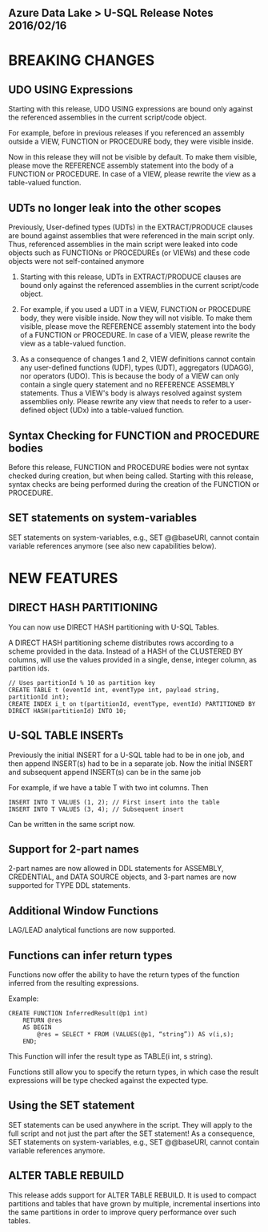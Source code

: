 
Azure Data Lake > U-SQL Release Notes 2016/02/16
--------------------------

# BREAKING CHANGES
 
## UDO USING Expressions
 
Starting with this release, UDO USING expressions are bound only against the referenced assemblies in the current script/code object. 

For example, before in previous releases if you referenced an assembly outside a VIEW, FUNCTION or PROCEDURE body, they were visible inside. 
 
Now in this release they will not be visible by default.  To make them visible, please move the REFERENCE assembly statement into the body of a FUNCTION or PROCEDURE. In case of a VIEW, please rewrite the view as a table-valued function.
 
## UDTs no longer leak into the other scopes
 
Previously, User-defined types (UDTs) in the EXTRACT/PRODUCE clauses are bound against assemblies that were referenced in the main script only. Thus, referenced assemblies in the main script were leaked into code objects such as FUNCTIONs or PROCEDUREs (or VIEWs) and these code objects were not self-contained anymore 

1. Starting with this release, UDTs in EXTRACT/PRODUCE clauses are bound only against the referenced assemblies in the current script/code object.

2. For example, if you used a UDT in a VIEW, FUNCTION or PROCEDURE body, they were visible inside. Now they will not visible. To make them visible, please move the REFERENCE assembly statement into the body of a FUNCTION or PROCEDURE. In case of a VIEW, please rewrite the view as a table-valued function.
 
3. As a consequence of changes 1 and 2, VIEW definitions cannot contain any user-defined functions (UDF), types (UDT), aggregators (UDAGG), nor operators (UDO). This is because the body of a VIEW can only contain a single query statement and no REFERENCE ASSEMBLY statements. Thus a VIEW's body is always resolved against system assemblies only. Please rewrite any view that needs to refer to a user-defined object (UDx) into a table-valued function.

## Syntax Checking for FUNCTION and PROCEDURE bodies

Before this release, FUNCTION and PROCEDURE bodies were not syntax checked during creation, but when being called. 
Starting with this release, syntax checks are being performed during the creation of the FUNCTION or PROCEDURE.
 
## SET statements on system-variables

SET statements on system-variables, e.g., SET @@baseURI, cannot contain variable references anymore (see also new capabilities below).


# NEW FEATURES
 
## DIRECT HASH PARTITIONING

You can now use DIRECT HASH partitioning with U-SQL Tables. 

A DIRECT HASH partitioning scheme distributes rows according to a scheme provided in the data.  Instead of a HASH of the CLUSTERED BY columns,  will use the values provided in a single, dense, integer column, as partition ids.

    // Uses partitionId % 10 as partition key
    CREATE TABLE t (eventId int, eventType int, payload string, partitionId int);
    CREATE INDEX i_t on t(partitionId, eventType, eventId) PARTITIONED BY DIRECT HASH(partitionId) INTO 10;  
 
## U-SQL TABLE INSERTs

Previously the initial INSERT for a U-SQL table had to be in one job, and then append INSERT(s) had to be in a separate job. Now the initial INSERT and subsequent append INSERT(s) can be in the same job

For example, if we have a table T with two int columns. Then 
 
    INSERT INTO T VALUES (1, 2); // First insert into the table
    INSERT INTO T VALUES (3, 4); // Subsequent insert
 
Can be written in the same script now.
 
## Support for 2-part names 

2-part names are now allowed in DDL  statements for ASSEMBLY, CREDENTIAL, and DATA SOURCE objects, and 3-part names are now supported for TYPE DDL statements.
 
## Additional Window Functions

LAG/LEAD analytical functions are now supported.
 
## Functions can infer return types 

Functions now offer the ability to have the return types of the function inferred from the resulting expressions. 
 
Example: 
 
    CREATE FUNCTION InferredResult(@p1 int) 
        RETURN @res 
        AS BEGIN 
            @res = SELECT * FROM (VALUES(@p1, “string”)) AS v(i,s); 
        END; 
 
This Function will infer the result type as TABLE(i int, s string). 

Functions still allow you to specify the return types, in which case the result expressions will be type checked against the expected type.

## Using the SET statement
 
SET statements can be used anywhere in the script. They will apply to the full script and not just the part after the SET statement! As a consequence, SET statements on system-variables, e.g., SET @@baseURI, cannot contain variable references anymore.  
 
 
## ALTER TABLE REBUILD

This release adds support for ALTER TABLE REBUILD. It is used to compact partitions and tables that have grown by multiple, incremental insertions into the same partitions in order to improve query performance over such tables.



